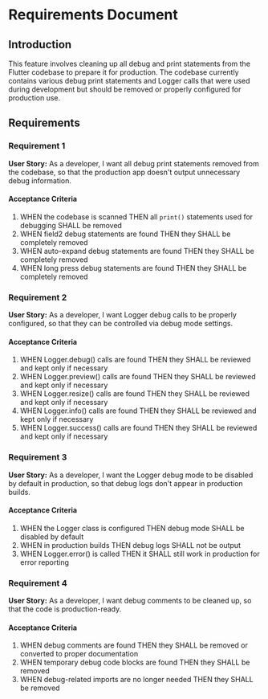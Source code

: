 # Requirements Document

## Introduction

This feature involves cleaning up all debug and print statements from the Flutter codebase to prepare it for production. The codebase currently contains various debug print statements and Logger calls that were used during development but should be removed or properly configured for production use.

## Requirements

### Requirement 1

**User Story:** As a developer, I want all debug print statements removed from the codebase, so that the production app doesn't output unnecessary debug information.

#### Acceptance Criteria

1. WHEN the codebase is scanned THEN all `print()` statements used for debugging SHALL be removed
2. WHEN field2 debug statements are found THEN they SHALL be completely removed
3. WHEN auto-expand debug statements are found THEN they SHALL be completely removed
4. WHEN long press debug statements are found THEN they SHALL be completely removed

### Requirement 2

**User Story:** As a developer, I want Logger debug calls to be properly configured, so that they can be controlled via debug mode settings.

#### Acceptance Criteria

1. WHEN Logger.debug() calls are found THEN they SHALL be reviewed and kept only if necessary
2. WHEN Logger.preview() calls are found THEN they SHALL be reviewed and kept only if necessary
3. WHEN Logger.resize() calls are found THEN they SHALL be reviewed and kept only if necessary
4. WHEN Logger.info() calls are found THEN they SHALL be reviewed and kept only if necessary
5. WHEN Logger.success() calls are found THEN they SHALL be reviewed and kept only if necessary

### Requirement 3

**User Story:** As a developer, I want the Logger debug mode to be disabled by default in production, so that debug logs don't appear in production builds.

#### Acceptance Criteria

1. WHEN the Logger class is configured THEN debug mode SHALL be disabled by default
2. WHEN in production builds THEN debug logs SHALL not be output
3. WHEN Logger.error() is called THEN it SHALL still work in production for error reporting

### Requirement 4

**User Story:** As a developer, I want debug comments to be cleaned up, so that the code is production-ready.

#### Acceptance Criteria

1. WHEN debug comments are found THEN they SHALL be removed or converted to proper documentation
2. WHEN temporary debug code blocks are found THEN they SHALL be removed
3. WHEN debug-related imports are no longer needed THEN they SHALL be removed